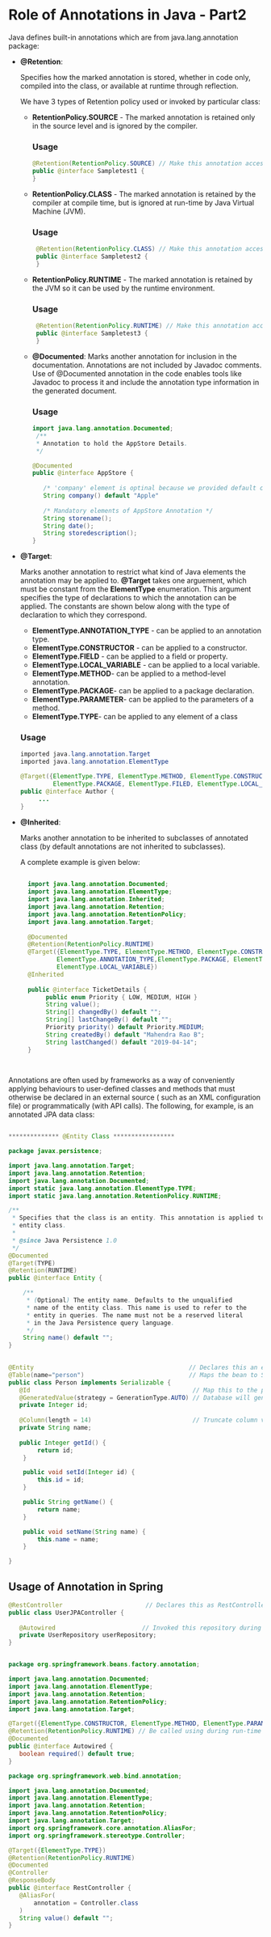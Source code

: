 # Role of Annotations in Java - Part2

Java defines built-in annotations which are from java.lang.annotation package:

* **@Retention**:
    
    Specifies how the marked annotation is stored, whether in code only, compiled into the class, or available at runtime         through reflection.

    We have 3 types of Retention policy used or invoked by particular class:
    
    * **RetentionPolicy.SOURCE** - The marked annotation is retained only in the source level and is ignored by the compiler.
       ### Usage
       ```java
       @Retention(RetentionPolicy.SOURCE) // Make this annotation accessible at source code level
       public @interface Sampletest1 {
       } 
       ```
    
    * **RetentionPolicy.CLASS** - The marked annotation is retained by the compiler at compile time, but is ignored at 
                                   run-time by Java Virtual Machine (JVM).
       ### Usage
       ```java
        @Retention(RetentionPolicy.CLASS) // Make this annotation accessible at class level
        public @interface Sampletest2 {
        } 
       ```
    * **RetentionPolicy.RUNTIME** - The marked annotation is retained by the JVM so it can be used by the runtime                                                  environment.
        ### Usage
       ```java
        @Retention(RetentionPolicy.RUNTIME) // Make this annotation accessible at runtime via reflection.
        public @interface Sampletest3 {
        } 
       ```

   * **@Documented**: Marks another annotation for inclusion in the documentation. Annotations are not included by Javadoc                          comments. Use of @Documented annotation in the code enables tools like Javadoc to process it and include                      the annotation type information in the generated document. 
      ### Usage
      ```java
      import java.lang.annotation.Documented;
       /** 
       * Annotation to hold the AppStore Details.
       */
      
      @Documented
      public @interface AppStore {
         
         /* 'company' element is optinal because we provided default constant value. */
         String company() default "Apple"
         
         /* Mandatory elements of AppStore Annotation */
         String storename();
         String date();
         String storedescription();
      }
      
      ```
* **@Target**: 
      
    Marks another annotation to restrict what kind of Java elements the annotation may be applied to. **@Target** takes one       arguement, which must be constant from the **ElementType** enumeration. This argument specifies the type of declarations       to which the annotation can be applied. The constants are shown below along with the type of declaration to which they         correspond.
     
  * **ElementType.ANNOTATION_TYPE** - can be applied to an annotation type.
  * **ElementType.CONSTRUCTOR** - can be applied to a constructor.
  * **ElementType.FIELD** - can be applied to a field or property.
  * **ElementType.LOCAL_VARIABLE** - can be applied to a local variable.
  * **ElementType.METHOD**- can be applied to a method-level annotation.
  * **ElementType.PACKAGE**- can be applied to a package declaration.
  * **ElementType.PARAMETER**- can be applied to the parameters of a method.
  * **ElementType.TYPE**- can be applied to any element of a class
  
  ### Usage
  
  ```java
  imported java.lang.annotation.Target
  imported java.lang.annotation.ElementType
  
  @Target({ElementType.TYPE, ElementType.METHOD, ElementType.CONSTRUCTOR, ElementType.ANNOTATION_TYPE,
           ElementType.PACKAGE, ElementType.FILED, ElementType.LOCAL_VARIABLE})
  public @interface Author {
       ...
  }
  
  ```
  
* **@Inherited**:  
  
  Marks another annotation to be inherited to subclasses of annotated class (by default annotations are not inherited to         subclasses).
  
  A complete example is given below:
  
  ```java
    
    import java.lang.annotation.Documented;
    import java.lang.annotation.ElementType;
    import java.lang.annotation.Inherited;
    import java.lang.annotation.Retention;
    import java.lang.annotation.RetentionPolicy;
    import java.lang.annotation.Target;
    
    @Documented
    @Retention(RetentionPolicy.RUNTIME)
    @Target({ElementType.TYPE, ElementType.METHOD, ElementType.CONSTRUCTOR, 
            ElementType.ANNOTATION_TYPE,ElementType.PACKAGE, ElementType.FILED, 
            ElementType.LOCAL_VARIABLE})
    @Inherited
    
    public @interface TicketDetails {
         public enum Priority { LOW, MEDIUM, HIGH }
         String value();
         String[] changedBy() default "";
         String[] lastChangeBy() default "";
         Priority priority() default Priority.MEDIUM;
         String createdBy() default "Mahendra Rao B";
         String lastChanged() default "2019-04-14";
    }
    
   
  ```
Annotations are often used by frameworks as a way of conveniently applying behaviours to user-defined classes and methods that must otherwise be declared in an external source ( such as an XML configuration file) or programmatically (with API calls). 
The following, for example, is an annotated JPA data class:

```java

************** @Entity Class *****************

package javax.persistence;

import java.lang.annotation.Target;
import java.lang.annotation.Retention;
import java.lang.annotation.Documented;
import static java.lang.annotation.ElementType.TYPE;
import static java.lang.annotation.RetentionPolicy.RUNTIME;

/**
 * Specifies that the class is an entity. This annotation is applied to the
 * entity class.
 * 
 * @since Java Persistence 1.0
 */
@Documented
@Target(TYPE)
@Retention(RUNTIME)
public @interface Entity {

	/**
	 * (Optional) The entity name. Defaults to the unqualified
	 * name of the entity class. This name is used to refer to the
	 * entity in queries. The name must not be a reserved literal
	 * in the Java Persistence query language.
	 */
	String name() default "";
}
 

@Entity                                           // Declares this an entity bean
@Table(name="person")                             // Maps the bean to SQL table "person" 
public class Person implements Serializable {
   @Id                                             // Map this to the primary key column.
   @GeneratedValue(strategy = GenerationType.AUTO) // Database will generate new primary keys, not us.
   private Integer id;
   
   @Column(length = 14)                            // Truncate column values to 32 characters              
   private String name;
   
   public Integer getId() {
        return id;
    }

    public void setId(Integer id) {
        this.id = id;
    }

    public String getName() {
        return name;
    }

    public void setName(String name) {
        this.name = name;
    }

}

```

 ## Usage of Annotation in Spring
 
 ```java
 @RestController                       // Declares this as RestController
 public class UserJPAController {
    
    @Autowired                        // Invoked this repository during at run-time
    private UserRepository userRepository;
 }


package org.springframework.beans.factory.annotation;

import java.lang.annotation.Documented;
import java.lang.annotation.ElementType;
import java.lang.annotation.Retention;
import java.lang.annotation.RetentionPolicy;
import java.lang.annotation.Target;

@Target({ElementType.CONSTRUCTOR, ElementType.METHOD, ElementType.PARAMETER, ElementType.FIELD, ElementType.ANNOTATION_TYPE})
@Retention(RetentionPolicy.RUNTIME) // Be called using during run-time
@Documented
public @interface Autowired {
    boolean required() default true;
}

package org.springframework.web.bind.annotation;

import java.lang.annotation.Documented;
import java.lang.annotation.ElementType;
import java.lang.annotation.Retention;
import java.lang.annotation.RetentionPolicy;
import java.lang.annotation.Target;
import org.springframework.core.annotation.AliasFor;
import org.springframework.stereotype.Controller;

@Target({ElementType.TYPE})
@Retention(RetentionPolicy.RUNTIME)
@Documented
@Controller
@ResponseBody
public @interface RestController {
    @AliasFor(
        annotation = Controller.class
    )
    String value() default "";
}

 
 ```
 
   



